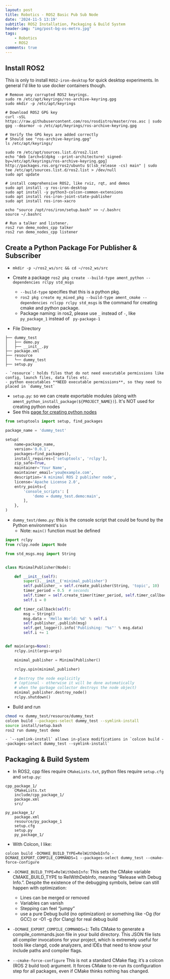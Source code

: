 ```yaml
---
layout: post
title: Robotics - ROS2 Basic Pub Sub Node
date: '2024-11-5 13:19'
subtitle: ROS2 Installation, Packaging & Build System
header-img: "img/post-bg-os-metro.jpg"
tags:
    - Robotics
    - ROS2
comments: true
---
```


## Install ROS2

This is only to install `ROS2-iron-desktop` for quick desktop experiments. In general I'd like to use docker containers though.

```
# Remove any corrupted ROS2 keyrings.
sudo rm /etc/apt/keyrings/ros-archive-keyring.gpg
sudo mkdir -p /etc/apt/keyrings

# Download ROS2 GPG key
curl -sSL https://raw.githubusercontent.com/ros/rosdistro/master/ros.asc | sudo gpg --dearmor -o /etc/apt/keyrings/ros-archive-keyring.gpg

# Verify the GPG keys are added correctly
# Should see "ros-archive-keyring.gpg"
ls /etc/apt/keyrings/

sudo rm /etc/apt/sources.list.d/ros2.list
echo "deb [arch=$(dpkg --print-architecture) signed-by=/etc/apt/keyrings/ros-archive-keyring.gpg] http://packages.ros.org/ros2/ubuntu $(lsb_release -cs) main" | sudo tee /etc/apt/sources.list.d/ros2.list > /dev/null
sudo apt update

# install comprehensive ROS2, like rviz, rqt, and demos
sudo apt install -y ros-iron-desktop
sudo apt install -y python3-colcon-common-extensions
sudo apt install ros-iron-joint-state-publisher
sudo apt install ros-iron-xacro

echo "source /opt/ros/iron/setup.bash" >> ~/.bashrc
source ~/.bashrc

# Run a talker and listener.
ros2 run demo_nodes_cpp talker
ros2 run demo_nodes_cpp listener
```

## Create a Python Package For Publisher & Subscriber

- `mkdir -p ~/ros2_ws/src && cd ~/ros2_ws/src`
- Create a package `ros2 pkg create --build-type ament_python --dependencies rclpy std_msgs`
  - `--build-type` specifies that this is a python pkg.
  - `ros2 pkg create my_mixed_pkg --build-type ament_cmake --dependencies rclcpp rclpy std_msgs` is the command for creating cmake and python package.
  - Package naming: in ros2, please use `_` instead of `-`, like ` py_package_1` instead of ` py-package-1`


- File Directory

```
├── dummy_test
│   ├── demo.py
│   ├── __init__.py
├── package.xml
├── resource
│   └── dummy_test
├── setup.py
```

    - `resource`: holds files that do not need executable permissions like config, launch files, data files etc.
    - python executables **NEED executable permissions**, so they need to placed in `dummy_test`

- `setup.py`: so we can create exportable modules (along with `ament_python_install_package(${PROJECT_NAME})`). It's NOT used for creating python nodes
- See this [page for creating python nodes](https://roboticsbackend.com/ros2-package-for-both-python-and-cpp-nodes/)

```python
from setuptools import setup, find_packages

package_name = 'dummy_test'

setup(
    name=package_name,
    version='0.0.1',
    packages=find_packages(),
    install_requires=['setuptools', 'rclpy'],
    zip_safe=True,
    maintainer='Your Name',
    maintainer_email='you@example.com',
    description='A minimal ROS 2 publisher node',
    license='Apache License 2.0',
    entry_points={
        'console_scripts': [
            'demo = dummy_test.demo:main',
        ],
    },
)
```

- `dummy_test/demo.py`: this is the console script that could be found by the Python environment's `bin`
  - Note: `main()` function must be defined

```python
import rclpy
from rclpy.node import Node

from std_msgs.msg import String


class MinimalPublisher(Node):

    def __init__(self):
        super().__init__('minimal_publisher')
        self.publisher_ = self.create_publisher(String, 'topic', 10)
        timer_period = 0.5  # seconds
        self.timer = self.create_timer(timer_period, self.timer_callback)
        self.i = 0

    def timer_callback(self):
        msg = String()
        msg.data = 'Hello World: %d' % self.i
        self.publisher_.publish(msg)
        self.get_logger().info('Publishing: "%s"' % msg.data)
        self.i += 1


def main(args=None):
    rclpy.init(args=args)

    minimal_publisher = MinimalPublisher()

    rclpy.spin(minimal_publisher)

    # Destroy the node explicitly
    # (optional - otherwise it will be done automatically
    # when the garbage collector destroys the node object)
    minimal_publisher.destroy_node()
    rclpy.shutdown()
```

- Build and run

```bash
chmod +x dummy_test/resource/dummy_test
colcon build --packages-select dummy_test --symlink-install
source install/setup.bash
ros2 run dummy_test demo
```

    - `--symlink-install` allows in-place modifications in `colcon build --packages-select dummy_test --symlink-install`


## Packaging & Build System

- In ROS2, cpp files require `CMakeLists.txt`, python files require `setup.cfg` and `setup.py`:

```
cpp_package_1/
    CMakeLists.txt
    include/cpp_package_1/
    package.xml
    src/

py_package_1/
    package.xml
    resource/py_package_1
    setup.cfg
    setup.py
    py_package_1/
```

- With Colcon, I like:

```
colcon build -DCMAKE_BUILD_TYPE=RelWithDebInfo -DCMAKE_EXPORT_COMPILE_COMMANDS=1 --packages-select dummy_test --cmake-force-configure
```

- `-DCMAKE_BUILD_TYPE=RelWithDebInfo`: This sets the CMake variable CMAKE_BUILD_TYPE to RelWithDebInfo, meaning “Release with Debug Info.”. Despite the existence of the debugging symbols, below can still happen with optimization:
    - Lines can be merged or removed
    - Variables can vanish
    - Stepping can feel “jumpy”
    - use a pure Debug build (no optimization) or something like -Og (for GCC) or -O1 -g (for Clang) for real debug build

- `-DCMAKE_EXPORT_COMPILE_COMMANDS=1`: Tells CMake to generate a compile_commands.json file in your build directory. This JSON file lists all compiler invocations for your project, which is extremely useful for tools like clangd, code analyzers, and IDEs that need to know your include paths and compiler flags.
- `--cmake-force-configure` This is not a standard CMake flag; it’s a colcon (ROS 2 build tool) argument. It forces CMake to re-run its configuration step for all packages, even if CMake thinks nothing has changed.